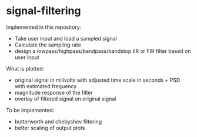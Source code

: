 # signal-filtering
Implemented in this repository:
  - Take user input and load a sampled signal
  - Calculate the sampling rate
  - design a lowpass/highpass/bandpass/bandstop IIR or FIR filter based on user input

What is plotted:
  - original signal in milivolts with adjusted time scale in seconds + PSD with estimated frequency
  - magnitude response of the filter
  - overlay of filtered signal on original signal

To be implemented:
  - butterworth and chebyshev filtering
  - better scaling of output plots
